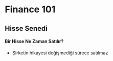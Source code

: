 # Finance 101

## Hisse Senedi

#### Bir Hisse Ne Zaman Satılır?
- Şirketin hikayesi değişmediği sürece satılmaz

